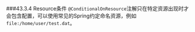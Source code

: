 ###43.3.4 Resource条件
`@ConditionalOnResource`注解只在特定资源出现时才会包含配置，可以使用常见的Spring约定命名资源，例如`file:/home/user/test.dat`。
